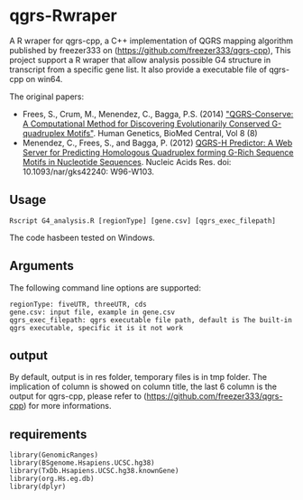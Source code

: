 # qgrs-Rwraper
A R wraper for qgrs-cpp, a C++ implementation of QGRS mapping algorithm published by freezer333 on (https://github.com/freezer333/qgrs-cpp), This project support a R wraper that allow analysis possible G4 structure in transcript from a specific gene list. It also provide a executable file of qgrs-cpp on win64.

The original papers:

- Frees, S., Crum, M., Menendez, C., Bagga, P.S. (2014) ["QGRS-Conserve: A Computational Method for Discovering Evolutionarily Conserved G-quadruplex Motifs"](https://humgenomics.biomedcentral.com/articles/10.1186/1479-7364-8-8). Human Genetics, BioMed Central, Vol 8 (8)
- Menendez, C., Frees, S., and Bagga, P. (2012) [QGRS-H Predictor: A Web Server for Predicting Homologous Quadruplex forming G-Rich Sequence Motifs in Nucleotide Sequences](https://academic.oup.com/nar/article/40/W1/W96/1074452/QGRS-H-Predictor-a-web-server-for-predicting). Nucleic Acids Res. doi: 10.1093/nar/gks42240: W96-W103.

## Usage

```
Rscript G4_analysis.R [regionType] [gene.csv] [qgrs_exec_filepath]
```

The code hasbeen tested on Windows.

## Arguments

The following command line options are supported:

```
regionType: fiveUTR, threeUTR, cds
gene.csv: input file, example in gene.csv
qgrs_exec_filepath: qgrs executable file path, default is The built-in qgrs executable, specific it is it not work
```

## output
By default, output is in res folder, temporary files is in tmp folder. The implication of column is showed on column title, the last 6 column is the output for qgrs-cpp, please refer to (https://github.com/freezer333/qgrs-cpp) for more informations.


## requirements
```
library(GenomicRanges)
library(BSgenome.Hsapiens.UCSC.hg38)
library(TxDb.Hsapiens.UCSC.hg38.knownGene)
library(org.Hs.eg.db)
library(dplyr)
```

